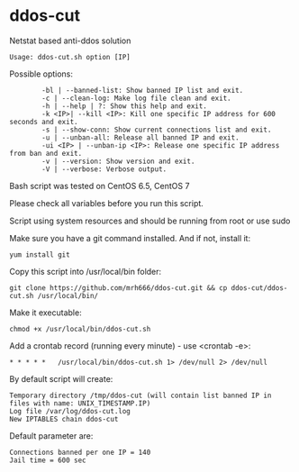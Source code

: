 ddos-cut
========

Netstat based anti-ddos solution
```
Usage: ddos-cut.sh option [IP]
```

Possible options:
```
		-bl | --banned-list: Show banned IP list and exit.
		-c | --clean-log: Make log file clean and exit.
		-h | --help | ?: Show this help and exit.
		-k <IP>| --kill <IP>: Kill one specific IP address for 600 seconds and exit.
		-s | --show-conn: Show current connections list and exit.
		-u | --unban-all: Release all banned IP and exit.
		-ui <IP> | --unban-ip <IP>: Release one specific IP address from ban and exit.
		-v | --version: Show version and exit.
		-V | --verbose: Verbose output.
```
Bash script was tested on CentOS 6.5, CentOS 7

Please check all variables before you run this script.

Script using system resources and should be running from root or use sudo

Make sure you have a git command installed. And if not, install it:
```
yum install git
```

Copy this script into /usr/local/bin folder:
```
git clone https://github.com/mrh666/ddos-cut.git && cp ddos-cut/ddos-cut.sh /usr/local/bin/
```

Make it executable: 
```
chmod +x /usr/local/bin/ddos-cut.sh
```

Add a crontab record (running every minute) - use <crontab -e>:
```
* * * * *	/usr/local/bin/ddos-cut.sh 1> /dev/null 2> /dev/null
```

By default script will create:
```
Temporary directory /tmp/ddos-cut (will contain list banned IP in files with name: UNIX_TIMESTAMP.IP)
Log file /var/log/ddos-cut.log
New IPTABLES chain ddos-cut
```  

Default parameter are:
```
Connections banned per one IP = 140
Jail time = 600 sec
```
